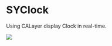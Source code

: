# SYClock
Using CALayer display Clock in real-time.

![](https://github.com/shenyuanluo/SYClock/SYClockExample.gif)